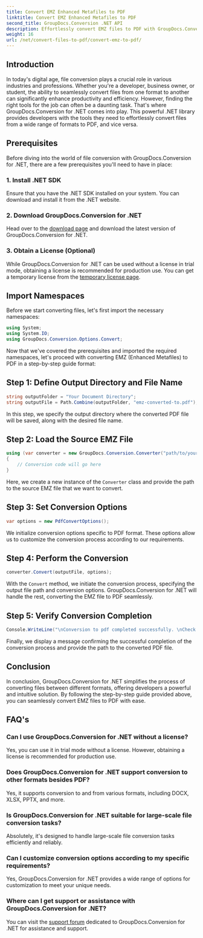 ```yaml
---
title: Convert EMZ Enhanced Metafiles to PDF
linktitle: Convert EMZ Enhanced Metafiles to PDF
second_title: GroupDocs.Conversion .NET API
description: Effortlessly convert EMZ files to PDF with GroupDocs.Conversion for .NET. Simplify your file conversion tasks.
weight: 16
url: /net/convert-files-to-pdf/convert-emz-to-pdf/
---
```

## Introduction
In today's digital age, file conversion plays a crucial role in various industries and professions. Whether you're a developer, business owner, or student, the ability to seamlessly convert files from one format to another can significantly enhance productivity and efficiency. However, finding the right tools for the job can often be a daunting task. That's where GroupDocs.Conversion for .NET comes into play. This powerful .NET library provides developers with the tools they need to effortlessly convert files from a wide range of formats to PDF, and vice versa.
## Prerequisites
Before diving into the world of file conversion with GroupDocs.Conversion for .NET, there are a few prerequisites you'll need to have in place:
### 1. Install .NET SDK
Ensure that you have the .NET SDK installed on your system. You can download and install it from the .NET website.
### 2. Download GroupDocs.Conversion for .NET
Head over to the [download page](https://releases.groupdocs.com/conversion/net/) and download the latest version of GroupDocs.Conversion for .NET.
### 3. Obtain a License (Optional)
While GroupDocs.Conversion for .NET can be used without a license in trial mode, obtaining a license is recommended for production use. You can get a temporary license from the [temporary license page](https://purchase.groupdocs.com/temporary-license/).

## Import Namespaces
Before we start converting files, let's first import the necessary namespaces:
```csharp
using System;
using System.IO;
using GroupDocs.Conversion.Options.Convert;
```
Now that we've covered the prerequisites and imported the required namespaces, let's proceed with converting EMZ (Enhanced Metafiles) to PDF in a step-by-step guide format:
## Step 1: Define Output Directory and File Name
```csharp
string outputFolder = "Your Document Directory";
string outputFile = Path.Combine(outputFolder, "emz-converted-to.pdf");
```
In this step, we specify the output directory where the converted PDF file will be saved, along with the desired file name.
## Step 2: Load the Source EMZ File
```csharp
using (var converter = new GroupDocs.Conversion.Converter("path/to/your/emz/file.emz"))
{
    // Conversion code will go here
}
```
Here, we create a new instance of the `Converter` class and provide the path to the source EMZ file that we want to convert.
## Step 3: Set Conversion Options
```csharp
var options = new PdfConvertOptions();
```
We initialize conversion options specific to PDF format. These options allow us to customize the conversion process according to our requirements.
## Step 4: Perform the Conversion
```csharp
converter.Convert(outputFile, options);
```
With the `Convert` method, we initiate the conversion process, specifying the output file path and conversion options. GroupDocs.Conversion for .NET will handle the rest, converting the EMZ file to PDF seamlessly.
## Step 5: Verify Conversion Completion
```csharp
Console.WriteLine("\nConversion to pdf completed successfully. \nCheck output in {0}", outputFolder);
```
Finally, we display a message confirming the successful completion of the conversion process and provide the path to the converted PDF file.

## Conclusion
In conclusion, GroupDocs.Conversion for .NET simplifies the process of converting files between different formats, offering developers a powerful and intuitive solution. By following the step-by-step guide provided above, you can seamlessly convert EMZ files to PDF with ease.
## FAQ's
### Can I use GroupDocs.Conversion for .NET without a license?
Yes, you can use it in trial mode without a license. However, obtaining a license is recommended for production use.
### Does GroupDocs.Conversion for .NET support conversion to other formats besides PDF?
Yes, it supports conversion to and from various formats, including DOCX, XLSX, PPTX, and more.
### Is GroupDocs.Conversion for .NET suitable for large-scale file conversion tasks?
Absolutely, it's designed to handle large-scale file conversion tasks efficiently and reliably.
### Can I customize conversion options according to my specific requirements?
Yes, GroupDocs.Conversion for .NET provides a wide range of options for customization to meet your unique needs.
### Where can I get support or assistance with GroupDocs.Conversion for .NET?
You can visit the [support forum](https://forum.groupdocs.com/c/conversion/11) dedicated to GroupDocs.Conversion for .NET for assistance and support.

